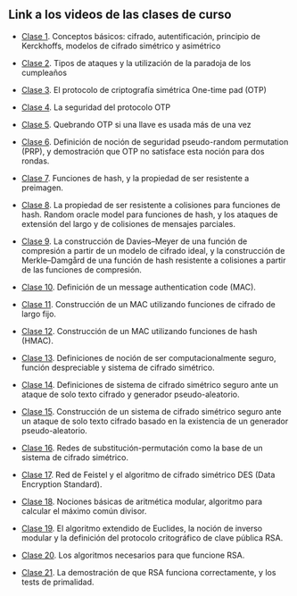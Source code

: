 ## Link a los videos de las clases de curso

- [Clase 1](https://zoom.us/rec/share/YIHheeTZjjmeRwzklmuVK5lafw2r2B5SpuvZlUPEV1uyLZPahNmm61duZ644XzM.9zxnkmFPuLljxrcw?startTime=1616072164000). Conceptos básicos: cifrado, autentificación, principio de Kerckhoffs, modelos de cifrado simétrico y asimétrico  

- [Clase 2](https://zoom.us/rec/share/c5f1r0e_B1s0Cq8rNfTigq-lkG2syvHjnc8lPtgp2yyJUzmvF-rdLJrV6Euqo_Qx.G1CqrkV16S3rM0Vr?startTime=1616504081000). Tipos de ataques y la utilización de la paradoja de los cumpleaños

- [Clase 3](https://zoom.us/rec/share/1-QNsm9VaPFyhsiqN8sPLWvOB4bHF9Z8o5iOSgKD0x4_IK7IOoDvkBNbvM378c18.YS4RPj3sOo8r5o7d?startTime=1616676928000). El protocolo de criptografía simétrica One-time pad (OTP)

- [Clase 4](https://zoom.us/rec/share/ssISqTinT9v7rnnsgDzDMa1pcYKP4R0oz84xS8l7gPSjG1Y_qVaTdAlJ_VrslSNC.vwKKI3iCRtov7jM-?startTime=1617108697000). La seguridad del protocolo OTP

- [Clase 5](https://zoom.us/rec/share/CgwEFiMoxsVSoy6qJ8FtucUFeH2jCSIfQCZKndeZSPZobwMybYYPDLoH1QTNYrfY.Iw8sdF0R5JI25wA8?startTime=1617281790000). Quebrando OTP si una llave es usada más de una vez

- [Clase 6](https://zoom.us/rec/share/TbMHZZmOlPqUlcHu0r495J4MpYnduEr2JGriuKnNUw6HFBsauZCdT-Y6eEkwQj__.FiIEirPF6sD_e-KV?startTime=1617717405000). Definición de noción de seguridad pseudo-random permutation (PRP), y demostración que OTP no satisface esta noción para dos rondas.

- [Clase 7](https://zoom.us/rec/share/1UJnX07mmHfjP0VEnNAcInul5GXIvFRgyQf549AU9JwDT6CU5pHL3QZ8wcSBYnJ-.TB4cnozU8guFfJsH?startTime=1617890121000). Funciones de hash, y la propiedad de ser resistente a preimagen.

- [Clase 8](https://zoom.us/rec/share/pvrBzd7LYQokPjD1cPurfyNBwSTo1D87KeBFnHU2_aw2vt6I4swbzYGrwC4Q7r6Y.7cXPs3kyRqzi_KzB?startTime=1618322107000). La propiedad de ser resistente a colisiones para funciones de hash. Random oracle model para funciones de hash, y los ataques de extensión del largo y de colisiones de mensajes parciales.

- [Clase 9](https://zoom.us/rec/share/lZdn2chKvu1Sv7bpGvGdX2XsbF4XqvebDFD1OK6Q9NqyfVDaRWXm4yXXH5Eu2y5P.XiMKNVVpfV582HD1?startTime=1618494827000). La construcción de Davies–Meyer de una función de compresión a partir de un modelo de cifrado ideal, y la construcción de Merkle–Damgård de una función de hash resistente a colisiones a partir de las funciones de compresión.

- [Clase 10](https://zoom.us/rec/share/T-GfTUQ7zVuCTNtTec5Qdml7OzbS1AtqbL9zVKinBiNXXk3mjvgh5PUNeY7v2g3Z.Rs2r40AGJScmWeOT?startTime=1618927120000). Definición de un message authentication code (MAC).

- [Clase 11](https://zoom.us/rec/share/RZFuMO1-bTuKG3b6KXW_6neWN4DPTKESzJgxwx-VyH8W3aCfbd_3DXN-5g8bGKqJ.ucgTwUokReZWOKJU?startTime=1619099811000). Construcción de un MAC utilizando funciones de cifrado de largo fijo.

- [Clase 12](https://zoom.us/rec/share/QPrmLu5Rc1OcZuwtmtnYJjl2c7OwZWt93txC-cr-uyX-21EhCtQfwgRl_f0wM2CG.dv1BKYZbNkdBuctx?startTime=1619531610000). Construcción de un MAC utilizando funciones de hash (HMAC).

- [Clase 13](https://zoom.us/rec/share/W5ISZNWd4oOf4jXVcKwehQMiDRjjKQEvd8y9ISbcPjC_gTVExrjuUbqrTenMv_QU.eti4TaydFiJGRVtZ?startTime=1619704521000). Definiciones de noción de ser computacionalmente seguro, función despreciable y sistema de cifrado simétrico.

- [Clase 14](https://zoom.us/rec/share/h3cfAxRjXkidFJKnGAIFXOg2M3EpQrngV_GWwHjZpgPpurZ99VWf3nWliiOMK7E1.LKwkWcc8N_brS6bz?startTime=1620136560000). Definiciones de sistema de cifrado simétrico seguro ante un ataque de solo texto cifrado y generador pseudo-aleatorio. 

- [Clase 15](https://zoom.us/rec/share/N-WdFLpN4C2lp_ocCr6nYAqu4L4NXSmoge3kkubLqO_eppaBtjjoAcInLYh3F6nn.TeLYWMqUuKtRkxSp?startTime=1620309356000). Construcción de un sistema de cifrado simétrico seguro ante un ataque de solo texto cifrado basado en la existencia de un generador pseudo-aleatorio. 

- [Clase 16](https://zoom.us/rec/share/gsBYzWmEGFs83wnt0G5IV_uenuePBnePhiVq57faO25_V-hWMA9ccxXOkoHAasLl.PTggzBeVrqluM_oU?startTime=1621346278000). Redes de substitución-permutación como la base de un sistema de cifrado simétrico.

- [Clase 17](https://zoom.us/rec/share/8Upru-h3_fu45P6fUd2SeGX2njM43kcFxbYoIQ1XA1le7_GXgef9swBN8r058ihB.cV26UlpT3hEJEAdr?startTime=1621519016000). Red de Feistel y el algoritmo de cifrado simétrico DES (Data Encryption Standard).

- [Clase 18](https://zoom.us/rec/share/oSZrip93_fpzafNXc8SZz0uoroKy_GmyXWduERPazFzogL3cfeayGz8ViPwiCSzd.XhdmlzJJ47l0iNsm?startTime=1621950888000). Nociones básicas de aritmética modular, algoritmo para calcular el máximo común divisor.

- [Clase 19](https://zoom.us/rec/share/OHMDVmcCf24b6bD3J6cHvjQdIyA6E5gSSh_2QXA4KZFkv2c9nPvxnqzXu16BMPlY.XCZnUtTWBp5zcqKg?startTime=1622123826000). El algoritmo extendido de Euclides, la noción de inverso modular y la definición del protocolo critográfico de clave pública RSA.

- [Clase 20](https://zoom.us/rec/share/_ze1HTtVnPXPN0cTjXpecGptD0z9ZlaM_Zlop3xVaJAjpkl_fDk0nIj3o2mHmAw2.hZ4ynjXo_U0KhL1R?startTime=1622555870000). Los algoritmos necesarios para que funcione RSA.

- [Clase 21](https://zoom.us/rec/share/FcTm7MMoj9D0ZvM0PCueiHwSUx3tPwkNfDFSx1z-AdXAAG4vAo_x0p53G_jQDZFp.9uu9aArJs_-GOmlM?startTime=1622728609000). La demostración de que RSA funciona correctamente, y los tests de primalidad.




